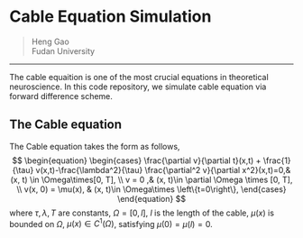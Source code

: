 # Cable Equation Simulation
> Heng Gao  
> Fudan University  
----
The cable equaition is one of the most crucial equations in theoretical neuroscience. In this code repository, we simulate cable equation via forward difference scheme.

## The Cable equation
The Cable equation takes the form as follows,
$$
\begin{equation}
\begin{cases}
    \frac{\partial v}{\partial t}(x,t) + \frac{1}{\tau} v(x,t)-\frac{\lambda^2}{\tau} \frac{\partial^2 v}{\partial x^2}(x,t)=0,& (x, t) \in \Omega\times[0, T], \\
    v = 0 ,& (x, t)\in \partial \Omega \times [0, T], \\
    v(x, 0) = \mu(x), & (x, t)\in \Omega\times \left\{t=0\right\},
\end{cases}
\end{equation}
$$
where $\tau, \lambda, T$ are constants, $\Omega=[0, l]$, $l$ is the length of the cable, $\mu(x)$ is bounded on $\Omega$, $\mu(x)\in C^1(\Omega)$, satisfying $\mu(0)=\mu(l)=0$.
